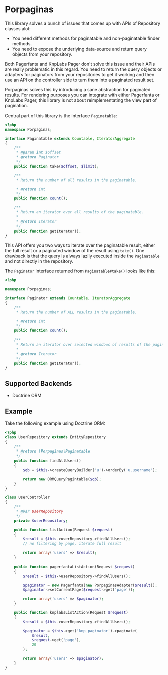 # Porpaginas

This library solves a bunch of issues that comes up with APIs of Repository
classes alot:

- You need different methods for paginatable and non-paginatable finder
  methods.
- You need to expose the underlying data-source and return query objects from
  your repository.

Both Pagerfanta and KnpLabs Pager don't solve this issue and their APIs are
really problematic in this regard. You need to return the query objects or
adapters for paginators from your repositories to get it working and then use
an API on the controller side to turn them into a paginated result set.

Porpaginas solves this by introducing a sane abstraction for paginated results.
For rendering purposes you can integrate with either Pagerfanta or KnpLabs
Pager, this library is not about reimplementating the view part of pagination.

Central part of this library is the interface `Paginatable`:

```php
<?php
namespace Porpaginas;

interface Paginatable extends Countable, IteratorAggregate
{
    /**
     * @param int $offset
     * @return Paginator
     */
    public function take($offset, $limit);

    /**
     * Return the number of all results in the paginatable.

     * @return int
     */
    public function count();

    /**
     * Return an iterator over all results of the paginatable.
     * 
     * @return Iterator
     */
    public function getIterator();
}
```

This API offers you two ways to iterate over the paginatable result,
either the full result or a paginated window of the result using ``take()``.
One drawback is that the query is always lazily executed inside
the ``Paginatable`` and not directly in the repository.

The ``Paginator`` interface returned from ``Paginatable#take()``
looks like this:

```php
<?php

namespace Porpaginas;

interface Paginator extends Countable, IteratorAggregate
{
    /**
     * Return the number of ALL results in the paginatable.

     * @return int
     */
    public function count();

    /**
     * Return an iterator over selected windows of results of the paginatable.
     * 
     * @return Iterator
     */
    public function getIterator();
}
```

## Supported Backends

- Doctrine ORM

## Example

Take the following example using Doctrine ORM:

```php
<?php
class UserRepository extends EntityRepository
{
    /**
     * @return \Porpaginas\Paginatable
     */
    public function findAllUsers()
    {
        $qb = $this->createQueryBuilder('u')->orderBy('u.username');

        return new ORMQueryPagintable($qb);
    }
}

class UserController
{
    /**
     * @var UserRepository
     */
    private $userRepository;

    public function listAction(Request $request)
    {
        $result = $this->userRepository->findAllUsers();
        // no filtering by page, iterate full result

        return array('users' => $result);
    }

    public function pagerfantaListAction(Request $request)
    {
        $result = $this->userRepository->findAllUsers();

        $paginator = new Pagerfanta(new PorpaginasAdapter($result));
        $paginator->setCurrentPage($request->get('page'));

        return array('users' => $paginator);
    }

    public function knplabsListAction(Request $request)
    {
        $result = $this->userRepository->findAllUsers();

        $paginator = $this->get('knp_paginator')->paginate(
            $result,
            $request->get('page'),
            20
        );

        return array('users' => $paginator);
    }
}
```

